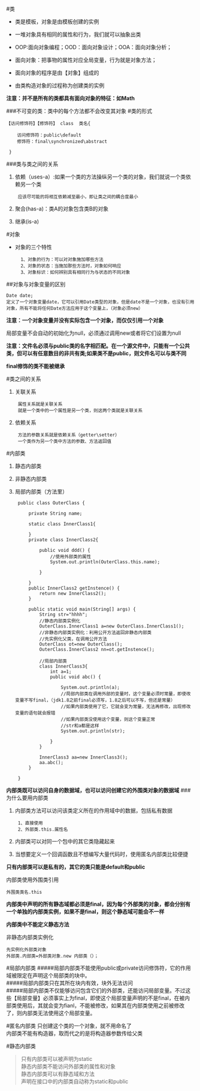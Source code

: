 #类


- 类是模板，对象是由模板创建的实例 
- 一堆对象具有相同的属性和行为，我们就可以抽象出类


- OOP:面向对象编程；OOD：面向对象设计；OOA：面向对象分析；

- 面向对象：把事物的属性对应全局变量，行为就是对象方法；  

- 面向对象的程序是由【对象】组成的


- 由类构造对象的过程称为创建类的实例

**注意：并不是所有的类都具有面向对象的特征：如Math**

###不可变的类：类中的每个方法都不会改变其对象
#类的形式

	【访问修饰符】【修饰符】 class  类名{
		
		访问修饰符：public\default
		修饰符：final\synchronized\abstract
	
	 }
	
###类与类之间的关系
1. 依赖（uses-a）:如果一个类的方法操纵另一个类的对象，我们就说一个类依赖另一个类

		应该尽可能的将相互依赖减至最小，即让类之间的耦合度最小
2. 聚合(has-a)：类A的对象包含类B的对象
3. 继承(is-a)

#对象

- 对象的三个特性

		1、对象的行为：可以对对象施加哪些方法
		2、对象的状态：当施加那些方法时，对象如何响应
		3、对象标识：如何辨别具有相同行为与状态的不同对象
 

##对象与对象变量的区别

	Date date;
	定义了一个对象变量date，它可以引用Date类型的对象，但是date不是一个对象，也没有引用对象，所有不能将任何Date方法应用于这个变量上，（对象必须new）
**注意：一个对象变量并没有实际包含一个对象，而仅仅引用一个对象**

局部变量不会自动的初始化为null，必须通过调用new或者将它们设置为null

**注意：文件名必须与public类的名字相匹配。在一个源文件中，只能有一个公共类，但可以有任意数目的非共有类;如果类不是public，则文件名可以与类不同**

**final修饰的类不能被继承** 


#类之间的关系
1. 关联关系

		属性关系就是关联关系
		就是一个类中的一个属性是另一个类，则这两个类就是关联关系
1. 依赖关系

		方法的参数关系就是依赖关系（getter\setter）
		一个类作为另一个类中方法的参数、方法返回值

#内部类
1. 静态内部类
2. 非静态内部类
3. 局部内部类（方法里）

		public class OuterClass {
	
			private String name;
		
			static class InnerClass1{
				
			}
			private class InnerClass2{
				
				public void ddd() {
					//使用外部类的属性
					System.out.println(OuterClass.this.name);
					
				}
				
			}
			public InnerClass2 getInstence() {
				return new InnerClass2();
			}
			
			public static void main(String[] args) {
				String str="hhhh";
				//静态内部类实例化
				OuterClass.InnerClass1 a=new OuterClass.InnerClass1();
				//非静态内部类实例化：利用公开方法返回非静态内部类
				//先实例化父类，在调用公开方法
				OuterClass ot=new OuterClass();
				OuterClass.InnerClass2 nn=ot.getInstence();
				
				//局部内部类
				class InnerClass3{
					int a=1;
					public void abc() {
						
						System.out.println(a);
						//局部内部类在调用外部的变量时，这个变量必须时常量，即使改变量不写final，（jdk1.8之前final必须写，1.8之后可以不写，但还是常量）
						//如果内部类使用了它，它就会变为常量，无法再修改，出现修改变量的语句就会报错
						//如果内部类没使用这个变量，则这个变量正常
						//str和a都是这样
						System.out.println(str);
						
					}
				}
				
				InnerClass3 aa=new InnerClass3();
				aa.abc();	
			}
			
		}

**内部类既可以访问自身的数据域，也可以访问创建它的外围类对象的数据域**
###为什么要用内部类

1. 内部类方法可以访问该类定义所在的作用域中的数据，包括私有数据

        1、直接使用
        2、外部类.this.属性名

2. 内部类可以对同一个包中的其它类隐藏起来

4. 当想要定义一个回调函数且不想编写大量代码时，使用匿名内部类比较便捷

**只有内部类可以是私有的，其它的类只能是default和public**

内部类使用外围类引用
    
    外围类类名.this

**内部类中声明的所有静态域都必须是final，因为每个外部类的对象，都会分别有一个单独的内部类实例，如果不是final，则这个静态域可能会不一样**

**内部类中不能定义静态方法**

非静态内部类实例化

    先实例化外部类对象
    外部类.内部类=外部类对象.new 内部类（）；

#局部内部类
#####局部内部类不能使用public或private访问修饰符，它的作用域被限定在声明这个局部类的块中。  
#####局部内部类只在其所在块内有效，块外无法访问  
#####局部内部类不仅能够访问包含它们的外部类，还能访问局部变量。不过这些【局部变量】必须事实上为final，即使这个局部变量声明的不是final，在被内部类使用后，其就会变为fianl，不能被修改，如果其在内部类使用之前被修改了，则内部类无法使用这个局部变量。

#匿名内部类
只创建这个类的一个对象，就不用命名了  
内部类不能有构造器，取而代之的是将构造器参数传给父类

#静态内部类
>只有内部类可以被声明为static  
>静态内部类不能访问外部类的属性和对象  
>静态内部类可以有静态域和方法  
>声明在接口中的内部类自动称为static和public  

  
